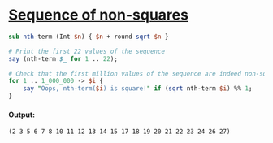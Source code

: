 [1]: https://rosettacode.org/wiki/Sequence_of_non-squares

# [Sequence of non-squares][1]



```perl
sub nth-term (Int $n) { $n + round sqrt $n }

# Print the first 22 values of the sequence
say (nth-term $_ for 1 .. 22);

# Check that the first million values of the sequence are indeed non-square
for 1 .. 1_000_000 -> $i {
    say "Oops, nth-term($i) is square!" if (sqrt nth-term $i) %% 1;
}
```

#### Output:
```
(2 3 5 6 7 8 10 11 12 13 14 15 17 18 19 20 21 22 23 24 26 27)
```
